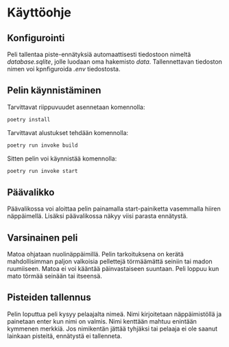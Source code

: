 # Käyttöohje

## Konfigurointi
Peli tallentaa piste-ennätyksiä automaattisesti tiedostoon nimeltä *database.sqlite*, jolle luodaan oma hakemisto *data*. Tallennettavan tiedoston nimen voi kpnfiguroida *.env* tiedostosta.

## Pelin käynnistäminen
Tarvittavat riippuvuudet asennetaan komennolla:
```bash
poetry install
```
Tarvittavat alustukset tehdään komennolla:
```bash
poetry run invoke build
```
Sitten pelin voi käynnistää komennolla:
```bash
poetry run invoke start
```

## Päävalikko
Päävalikossa voi aloittaa pelin painamalla start-painiketta vasemmalla hiiren näppäimellä. Lisäksi päävalikossa näkyy viisi parasta ennätystä.

## Varsinainen peli
Matoa ohjataan nuolinäppäimillä. Pelin tarkoituksena on kerätä mahdollisimman paljon valkoisia pellettejä törmäämättä seiniin tai madon ruumiiseen. Matoa ei voi kääntää päinvastaiseen suuntaan. Peli loppuu kun mato törmää seinään tai itseensä.

## Pisteiden tallennus
Pelin loputtua peli kysyy pelaajalta nimeä. Nimi kirjoitetaan näppäimistöllä ja painetaan enter kun nimi on valmis. Nimi kenttään mahtuu enintään kymmenen merkkiä. Jos nimikentän jättää tyhjäksi tai pelaaja ei ole saanut lainkaan pisteitä, ennätystä ei tallenneta.
